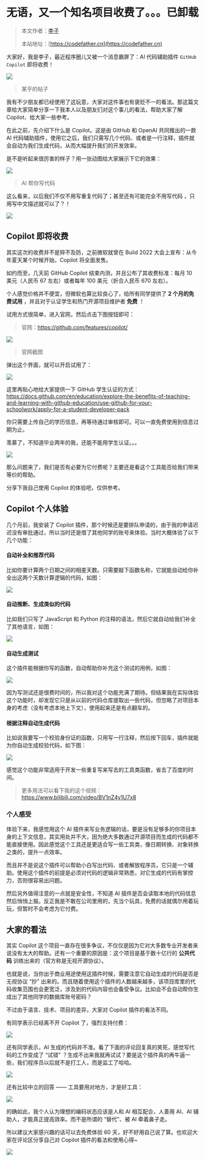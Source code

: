# 无语，又一个知名项目收费了。。。已卸载

> 本文作者：[李子](https://yuyuanweb.feishu.cn/wiki/Abldw5WkjidySxkKxU2cQdAtnah)
>
> 本站地址：[https://codefather.cn](https://codefather.cn)

大家好，我是李子，最近程序圈儿又被一个消息霸屏了：AI 代码辅助插件 `GitHub Copilot` 即将收费！

![](https://pic.yupi.icu/5563/202311091237588.png)

> 某乎的帖子

我有不少朋友都已经使用了这玩意，大家对这件事也有褒贬不一的看法。那这篇文章给大家简单分享一下我本人以及朋友们对这个事儿的看法，帮助大家了解 Copilot、给大家一些参考。

在此之前，先介绍下什么是 Copilot。这是由 GitHub 和 OpenAI 共同推出的一款 AI 代码辅助插件，使用它之后，我们只需写几个代码、或者是一行注释，插件就会自动为我们生成代码，从而大幅提升我们的开发效率。

是不是听起来很厉害的样子？用一张动图给大家展示下它的效果：

![](https://pic.yupi.icu/5563/202311091237609.gif)

> AI 帮你写代码

这么看来，以后我们不仅不用写重复代码了；甚至还有可能完全不用写代码 ，只用写中文描述就可以了？！

![](https://pic.yupi.icu/5563/202311091237630.png)

## Copilot 即将收费

其实这次的收费并不是猝不及防，之前微软就曾在 Build 2022 大会上宣布：从今年夏天某个时候开始，Copilot 将全面发售。

如约而至，几天前 GitHub Copilot 结束内测，并且公布了其收费标准：每月 10 美元（人民币 67 左右）或者每年 100 美元（折合人民币 670 左右）。

个人感觉价格并不便宜，但微软也算比较良心了，给所有同学提供了 **2 个月的免费试用** ，并且对于认证学生和热门开源项目维护者 **免费** ！

试用方式很简单，进入官网，然后点击下图按钮即可：

> 官网：https://github.com/features/copilot/

![](https://pic.yupi.icu/5563/202311091237615.png)

> 官网截图

弹出这个界面，就可以开启试用了：

![](https://pic.yupi.icu/5563/202311091237625.png)

这里再贴心地给大家提供一下 GitHub 学生认证的方式：https://docs.github.com/en/education/explore-the-benefits-of-teaching-and-learning-with-github-education/use-github-for-your-schoolwork/apply-for-a-student-developer-pack

你只需要上传自己的学历信息，再等待通过审核即可。可以一直免费使用到信息过期为止。

羡慕了，不知道毕业两年的我，还能不能用学生认证。。。

![](https://pic.yupi.icu/5563/202311091237605.png)

那么问题来了，我们是否有必要为它付费呢？主要还是看这个工具能否给我们带来等价的帮助。

分享下我自己使用 Copilot 的体验吧，仅供参考。

## Copilot 个人体验

几个月前，我安装了 Copilot 插件，那个时候还是要排队申请的，由于我的申请迟迟没有审批通过，所以当时还是借了其他同学的账号来体验。当时大概体验了以下几个功能：

#### 自动补全和推荐代码

比如你要计算两个日期之间的相差天数。只需要敲下函数名称，它就能自动给你补全出这两个天数计算逻辑的代码，如图：

![](https://pic.yupi.icu/5563/202311091237153.png)

#### 自动推断、生成类似的代码

比如我们只写了 JavaScript 和 Python 的注释的语法，然后它就自动给我们补全了其他语言，如图：

![](https://pic.yupi.icu/5563/202311091237164.png)

#### 自动生成测试

这个插件能根据你写的函数，自动帮助你补充这个测试的用例，如图：

![](https://pic.yupi.icu/5563/202311091237177.png)

因为写测试还是很费时间的，所以我对这个功能充满了期待。但结果我在实际体验这个功能时，却发现它只是从以前的代码仓库提取出一些代码，但忽略了对项目本身的考虑（没有考虑本地上下文），使用起来还是有点翻车的。

#### 根据注释自动生成代码

比如说我要写一个校验身份证的函数，只用写一行注释，然后按下回车，插件就能为你自动生成校验代码，如下图：

![](https://pic.yupi.icu/5563/202311091237186.png)

感觉这个功能非常适用于开发一些重复写来写去的工具类函数，省去了百度的时间。

> 更多用法可以看下我的这个视频：https://www.bilibili.com/video/BV1nZ4y1U7x8

### **个人感受**

体验下来，我感觉用这个 AI 插件来写业务逻辑的话，要是没有足够多的你项目本身的上下文信息，其实用处并不大，因为绝大多数通过开源项目而生成的代码都不能直接使用。因此感觉这个工具还是更适合写一些工具类，像日期转换、对象转换之类的，提升一点效率。

而且并不是说这个插件可以帮助小白写出代码、或者解放程序员，它只是一个辅助。使用这个插件的前提是必须对代码的逻辑非常熟悉，对它生成的代码有掌控力，否则很容易出问题。

然后另外值得注意的一点就是安全性，不知道 AI 插件是否会读取本地的代码信息然后悄悄上报。反正我是不敢在公司里用的，先当个玩具，免费的话就偶尔用着玩玩，但暂时不会考虑为它付费。

## 大家的看法

其实 Copilot 这个项目一直存在很多争议，不仅仅是因为它对大多数专业开发者来说没有太大的帮助。还有一个重要的原因是：这个项目是基于数十亿行的 **公共代码** 训练出来的（官方称是无视开源协议）。

也就是说，当你出于商业用途使用这插件时候，需要注意它自动生成的代码是否是无视协议 “抄” 出来的。而且随着使用这个插件的人数越来越多，该项目库里的代码收集范围也会更宽泛，涉及到的代码内容也会备受争议。比如会不会自动帮你生成出了其他同学的数据库账号密码？

不过由于语言、技术、项目的差异，大家对 Copilot 插件的看法不同。

有同学表示已经离不开 Copilot 了，强烈支持付费：

![](https://pic.yupi.icu/5563/202311091237197.png)

还有同学表示，AI 生成的代码并不准。看了下面的评论回复真的笑死，感觉写代码的工作变成了 “试错” ？生成不出来我就再试试？要是这个插件真的再牛逼一些，我们程序员以后就不是打工人，而是监工了哈哈。

![](https://pic.yupi.icu/5563/202311091237223.png)

还有比较中立的回答 —— 工具要用对地方，才是好工具：

![](https://pic.yupi.icu/5563/202311091237725.png)

的确如此，我个人认为理想的编码状态应该是人和 AI 相互配合，人善用 AI、AI 辅助人，才能真正提高效率。而不是所谓的 “替代”、被 AI 牵着鼻子走。

所以建议大家感兴趣的话可以去免费体验 60 天，好不好用自己说了算。也欢迎大家在评论区分享自己对 Copilot 插件的看法和使用心得~

![](https://pic.yupi.icu/5563/202311091237690.jpeg)